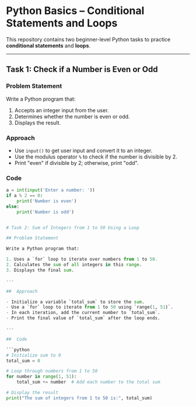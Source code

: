 # Python Basics – Conditional Statements and Loops

This repository contains two beginner-level Python tasks to practice **conditional statements** and **loops**.

---

##  Task 1: Check if a Number is Even or Odd

###  Problem Statement

Write a Python program that:

1. Accepts an integer input from the user.
2. Determines whether the number is even or odd.
3. Displays the result.

###  Approach

- Use `input()` to get user input and convert it to an integer.
- Use the modulus operator `%` to check if the number is divisible by 2.
- Print "even" if divisible by 2; otherwise, print "odd".

###  Code

```python
a = int(input('Enter a number: '))
if a % 2 == 0:
    print('Number is even')
else:
    print('Number is odd')


# Task 2: Sum of Integers from 1 to 50 Using a Loop

## Problem Statement

Write a Python program that:

1. Uses a `for` loop to iterate over numbers from 1 to 50.  
2. Calculates the sum of all integers in this range.  
3. Displays the final sum.

---

##  Approach

- Initialize a variable `total_sum` to store the sum.
- Use a `for` loop to iterate from 1 to 50 using `range(1, 51)`.
- In each iteration, add the current number to `total_sum`.
- Print the final value of `total_sum` after the loop ends.

---

##  Code

```python
# Initialize sum to 0
total_sum = 0

# Loop through numbers from 1 to 50
for number in range(1, 51):
    total_sum += number  # Add each number to the total sum

# Display the result
print("The sum of integers from 1 to 50 is:", total_sum)
